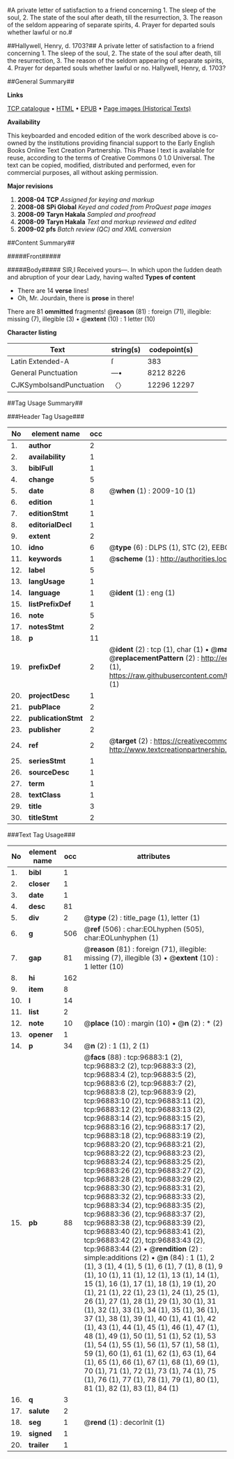 #A private letter of satisfaction to a friend concerning 1. The sleep of the soul, 2. The state of the soul after death, till the resurrection, 3. The reason of the seldom appearing of separate spirits, 4. Prayer for departed souls whether lawful or no.#

##Hallywell, Henry, d. 1703?##
A private letter of satisfaction to a friend concerning 1. The sleep of the soul, 2. The state of the soul after death, till the resurrection, 3. The reason of the seldom appearing of separate spirits, 4. Prayer for departed souls whether lawful or no.
Hallywell, Henry, d. 1703?

##General Summary##

**Links**

[TCP catalogue](http://www.ota.ox.ac.uk/tcp/)  • 
[HTML](http://tei.it.ox.ac.uk/tcp/Texts-HTML/free/A45/A45359.html)  • 
[EPUB](http://tei.it.ox.ac.uk/tcp/Texts-EPUB/free/A45/A45359.epub) • 
[Page images (Historical Texts)](https://data.historicaltexts.jisc.ac.uk/view?pubId=eebo-13044780e&pageId=eebo-13044780e-96883-1)

**Availability**

This keyboarded and encoded edition of the
	       work described above is co-owned by the institutions
	       providing financial support to the Early English Books
	       Online Text Creation Partnership. This Phase I text is
	       available for reuse, according to the terms of Creative
	       Commons 0 1.0 Universal. The text can be copied,
	       modified, distributed and performed, even for
	       commercial purposes, all without asking permission.

**Major revisions**

1. __2008-04__ __TCP__ *Assigned for keying and markup*
1. __2008-08__ __SPi Global__ *Keyed and coded from ProQuest page images*
1. __2008-09__ __Taryn Hakala__ *Sampled and proofread*
1. __2008-09__ __Taryn Hakala__ *Text and markup reviewed and edited*
1. __2009-02__ __pfs__ *Batch review (QC) and XML conversion*

##Content Summary##

#####Front#####

#####Body#####
SIR,I Received yours—. In which upon the ſudden death and abruption of your dear Lady, having waſted
**Types of content**

  * There are 14 **verse** lines!
  * Oh, Mr. Jourdain, there is **prose** in there!

There are 81 **ommitted** fragments! 
 @__reason__ (81) : foreign (71), illegible: missing (7), illegible (3)  •  @__extent__ (10) : 1 letter (10)

**Character listing**


|Text|string(s)|codepoint(s)|
|---|---|---|
|Latin Extended-A|ſ|383|
|General Punctuation|—•|8212 8226|
|CJKSymbolsandPunctuation|〈〉|12296 12297|

##Tag Usage Summary##

###Header Tag Usage###

|No|element name|occ|attributes|
|---|---|---|---|
|1.|__author__|2||
|2.|__availability__|1||
|3.|__biblFull__|1||
|4.|__change__|5||
|5.|__date__|8| @__when__ (1) : 2009-10 (1)|
|6.|__edition__|1||
|7.|__editionStmt__|1||
|8.|__editorialDecl__|1||
|9.|__extent__|2||
|10.|__idno__|6| @__type__ (6) : DLPS (1), STC (2), EEBO-CITATION (1), OCLC (1), VID (1)|
|11.|__keywords__|1| @__scheme__ (1) : http://authorities.loc.gov/ (1)|
|12.|__label__|5||
|13.|__langUsage__|1||
|14.|__language__|1| @__ident__ (1) : eng (1)|
|15.|__listPrefixDef__|1||
|16.|__note__|5||
|17.|__notesStmt__|2||
|18.|__p__|11||
|19.|__prefixDef__|2| @__ident__ (2) : tcp (1), char (1)  •  @__matchPattern__ (2) : ([0-9\-]+):([0-9IVX]+) (1), (.+) (1)  •  @__replacementPattern__ (2) : http://eebo.chadwyck.com/downloadtiff?vid=$1&page=$2 (1), https://raw.githubusercontent.com/textcreationpartnership/Texts/master/tcpchars.xml#$1 (1)|
|20.|__projectDesc__|1||
|21.|__pubPlace__|2||
|22.|__publicationStmt__|2||
|23.|__publisher__|2||
|24.|__ref__|2| @__target__ (2) : https://creativecommons.org/publicdomain/zero/1.0/ (1), http://www.textcreationpartnership.org/docs/. (1)|
|25.|__seriesStmt__|1||
|26.|__sourceDesc__|1||
|27.|__term__|1||
|28.|__textClass__|1||
|29.|__title__|3||
|30.|__titleStmt__|2||


###Text Tag Usage###

|No|element name|occ|attributes|
|---|---|---|---|
|1.|__bibl__|1||
|2.|__closer__|1||
|3.|__date__|1||
|4.|__desc__|81||
|5.|__div__|2| @__type__ (2) : title_page (1), letter (1)|
|6.|__g__|506| @__ref__ (506) : char:EOLhyphen (505), char:EOLunhyphen (1)|
|7.|__gap__|81| @__reason__ (81) : foreign (71), illegible: missing (7), illegible (3)  •  @__extent__ (10) : 1 letter (10)|
|8.|__hi__|162||
|9.|__item__|8||
|10.|__l__|14||
|11.|__list__|2||
|12.|__note__|10| @__place__ (10) : margin (10)  •  @__n__ (2) : * (2)|
|13.|__opener__|1||
|14.|__p__|34| @__n__ (2) : 1 (1), 2 (1)|
|15.|__pb__|88| @__facs__ (88) : tcp:96883:1 (2), tcp:96883:2 (2), tcp:96883:3 (2), tcp:96883:4 (2), tcp:96883:5 (2), tcp:96883:6 (2), tcp:96883:7 (2), tcp:96883:8 (2), tcp:96883:9 (2), tcp:96883:10 (2), tcp:96883:11 (2), tcp:96883:12 (2), tcp:96883:13 (2), tcp:96883:14 (2), tcp:96883:15 (2), tcp:96883:16 (2), tcp:96883:17 (2), tcp:96883:18 (2), tcp:96883:19 (2), tcp:96883:20 (2), tcp:96883:21 (2), tcp:96883:22 (2), tcp:96883:23 (2), tcp:96883:24 (2), tcp:96883:25 (2), tcp:96883:26 (2), tcp:96883:27 (2), tcp:96883:28 (2), tcp:96883:29 (2), tcp:96883:30 (2), tcp:96883:31 (2), tcp:96883:32 (2), tcp:96883:33 (2), tcp:96883:34 (2), tcp:96883:35 (2), tcp:96883:36 (2), tcp:96883:37 (2), tcp:96883:38 (2), tcp:96883:39 (2), tcp:96883:40 (2), tcp:96883:41 (2), tcp:96883:42 (2), tcp:96883:43 (2), tcp:96883:44 (2)  •  @__rendition__ (2) : simple:additions (2)  •  @__n__ (84) : 1 (1), 2 (1), 3 (1), 4 (1), 5 (1), 6 (1), 7 (1), 8 (1), 9 (1), 10 (1), 11 (1), 12 (1), 13 (1), 14 (1), 15 (1), 16 (1), 17 (1), 18 (1), 19 (1), 20 (1), 21 (1), 22 (1), 23 (1), 24 (1), 25 (1), 26 (1), 27 (1), 28 (1), 29 (1), 30 (1), 31 (1), 32 (1), 33 (1), 34 (1), 35 (1), 36 (1), 37 (1), 38 (1), 39 (1), 40 (1), 41 (1), 42 (1), 43 (1), 44 (1), 45 (1), 46 (1), 47 (1), 48 (1), 49 (1), 50 (1), 51 (1), 52 (1), 53 (1), 54 (1), 55 (1), 56 (1), 57 (1), 58 (1), 59 (1), 60 (1), 61 (1), 62 (1), 63 (1), 64 (1), 65 (1), 66 (1), 67 (1), 68 (1), 69 (1), 70 (1), 71 (1), 72 (1), 73 (1), 74 (1), 75 (1), 76 (1), 77 (1), 78 (1), 79 (1), 80 (1), 81 (1), 82 (1), 83 (1), 84 (1)|
|16.|__q__|3||
|17.|__salute__|2||
|18.|__seg__|1| @__rend__ (1) : decorInit (1)|
|19.|__signed__|1||
|20.|__trailer__|1||
